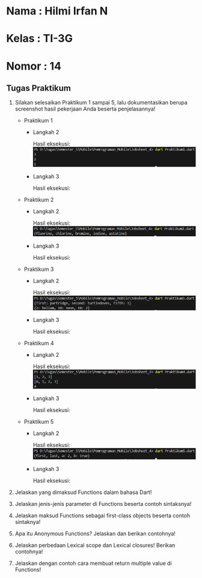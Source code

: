 # Nama  : Hilmi Irfan N
# Kelas : TI-3G
# Nomor : 14

## Tugas Praktikum
1. Silakan selesaikan Praktikum 1 sampai 5, lalu dokumentasikan berupa screenshot hasil pekerjaan Anda beserta penjelasannya!
    * Praktikum 1
        + Langkah 2
        
            Hasil eksekusi:
            <img src = "Screenshot\praktikum1_langkah2.png">

        + Langkah 3

            Hasil eksekusi:

    * Praktikum 2
        + Langkah 2
        
            Hasil eksekusi:
            <img src = "Screenshot\praktikum2_langkah2.png">

        + Langkah 3

            Hasil eksekusi:

    * Praktikum 3
        + Langkah 2
        
            Hasil eksekusi:
            <img src = "Screenshot\praktikum3_langkah2.png">

        + Langkah 3

            Hasil eksekusi:

    * Praktikum 4
        + Langkah 2
        
            Hasil eksekusi:
            <img src = "Screenshot\praktikum4_langkah2.png">

        + Langkah 3

            Hasil eksekusi:

    * Praktikum 5
        + Langkah 2
        
            Hasil eksekusi:
            <img src = "Screenshot\praktikum5_langkah2.png">

        + Langkah 3

            Hasil eksekusi:


2. Jelaskan yang dimaksud Functions dalam bahasa Dart!
3. Jelaskan jenis-jenis parameter di Functions beserta contoh sintaksnya!
4. Jelaskan maksud Functions sebagai first-class objects beserta contoh sintaknya!
5. Apa itu Anonymous Functions? Jelaskan dan berikan contohnya!
6. Jelaskan perbedaan Lexical scope dan Lexical closures! Berikan contohnya!
7. Jelaskan dengan contoh cara membuat return multiple value di Functions!
